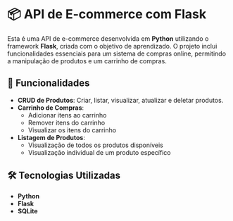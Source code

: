 # 📦 API de E-commerce com Flask  

Esta é uma API de e-commerce desenvolvida em **Python** utilizando o framework **Flask**, criada com o objetivo de aprendizado. O projeto inclui funcionalidades essenciais para um sistema de compras online, permitindo a manipulação de produtos e um carrinho de compras.  

## 🚀 Funcionalidades  

- **CRUD de Produtos**: Criar, listar, visualizar, atualizar e deletar produtos.  
- **Carrinho de Compras**:  
  - Adicionar itens ao carrinho  
  - Remover itens do carrinho  
  - Visualizar os itens do carrinho  
- **Listagem de Produtos**:  
  - Visualização de todos os produtos disponíveis  
  - Visualização individual de um produto específico  

## 🛠️ Tecnologias Utilizadas  

- **Python**  
- **Flask**  
- **SQLite**  

